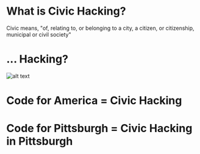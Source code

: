 # What is Civic Hacking?

Civic means, "of, relating to, or belonging to a city, a citizen, or citizenship, municipal or civil society"


# ... Hacking?

![alt text](https://github.com/melynnduh/CivicHackingIsForEveryone/blob/master/images/hack.PNG "I'm a hack... you're a hack... we're all hacks!")


# Code for America = Civic Hacking


# Code for Pittsburgh = Civic Hacking in Pittsburgh
